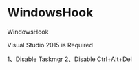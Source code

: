 # WindowsHook
WindowsHook

Visual Studio 2015 is Required

1、Disable Taskmgr
2、Disable Ctrl+Alt+Del
